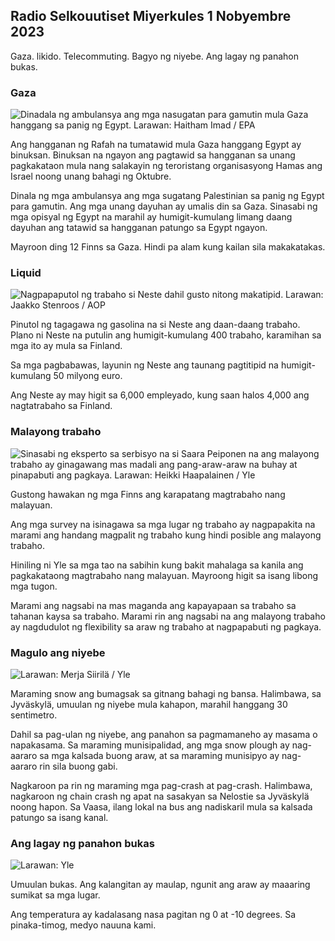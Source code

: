 ## Radio Selkouutiset Miyerkules 1 Nobyembre 2023

Gaza. likido. Telecommuting. Bagyo ng niyebe. Ang lagay ng panahon bukas.

### Gaza

![Dinadala ng ambulansya ang mga nasugatan para gamutin mula Gaza hanggang sa panig ng Egypt. Larawan: Haitham Imad / EPA](https://images.cdn.yle.fi/image/upload/c_crop,h_2821,w_5016,x_0,y_744/ar_1.7777777777777777,c_fill,g_faces,h_670/w_pr_1205.q_auto:eco/f_auto/fl_lossy/v1698852282/39-1194530654258b7aaf7a)

Ang hangganan ng Rafah na tumatawid mula Gaza hanggang Egypt ay binuksan. Binuksan na ngayon ang pagtawid sa hangganan sa unang pagkakataon mula nang salakayin ng teroristang organisasyong Hamas ang Israel noong unang bahagi ng Oktubre.

Dinala ng mga ambulansya ang mga sugatang Palestinian sa panig ng Egypt para gamutin. Ang mga unang dayuhan ay umalis din sa Gaza. Sinasabi ng mga opisyal ng Egypt na marahil ay humigit-kumulang limang daang dayuhan ang tatawid sa hangganan patungo sa Egypt ngayon.

Mayroon ding 12 Finns sa Gaza. Hindi pa alam kung kailan sila makakatakas.

### Liquid

![Nagpapaputol ng trabaho si Neste dahil gusto nitong makatipid. Larawan: Jaakko Stenroos / AOP](https://images.cdn.yle.fi/image/upload/c_crop,h_2611,w_4643,x_0,y_483/ar_1.7777777777777777,c_fill,g_faces,h_6105,/0.q_auto:eco/f_auto/fl_lossy/v1698838481/39-1191437653a0928a0b5b)

Pinutol ng tagagawa ng gasolina na si Neste ang daan-daang trabaho. Plano ni Neste na putulin ang humigit-kumulang 400 trabaho, karamihan sa mga ito ay mula sa Finland.

Sa mga pagbabawas, layunin ng Neste ang taunang pagtitipid na humigit-kumulang 50 milyong euro.

Ang Neste ay may higit sa 6,000 empleyado, kung saan halos 4,000 ang nagtatrabaho sa Finland.

### Malayong trabaho

![Sinasabi ng eksperto sa serbisyo na si Saara Peiponen na ang malayong trabaho ay ginagawang mas madali ang pang-araw-araw na buhay at pinapabuti ang pagkaya. Larawan: Heikki Haapalainen / Yle](https://images.cdn.yle.fi/image/upload/c_crop,h_2988,w_5312,x_16,y_569/ar_1.7777777777777777,c_fill,g_faces,h_675,/w.q_auto:eco/f_auto/fl_lossy/v1698754242/39-11936826540ed9ea44a0)

Gustong hawakan ng mga Finns ang karapatang magtrabaho nang malayuan.

Ang mga survey na isinagawa sa mga lugar ng trabaho ay nagpapakita na marami ang handang magpalit ng trabaho kung hindi posible ang malayong trabaho.

Hiniling ni Yle sa mga tao na sabihin kung bakit mahalaga sa kanila ang pagkakataong magtrabaho nang malayuan. Mayroong higit sa isang libong mga tugon.

Marami ang nagsabi na mas maganda ang kapayapaan sa trabaho sa tahanan kaysa sa trabaho. Marami rin ang nagsabi na ang malayong trabaho ay nagdudulot ng flexibility sa araw ng trabaho at nagpapabuti ng pagkaya.

### Magulo ang niyebe

![ Larawan: Merja Siirilä / Yle](https://images.cdn.yle.fi/image/upload/c_crop,h_2265,w_4028,x_0,y_378/ar_1.7777777777777777,c_fill,g_faces,h_205,w_pr.0/q_auto:eco/f_auto/fl_lossy/v1698853993/39-119441665423d86dff6c)

Maraming snow ang bumagsak sa gitnang bahagi ng bansa. Halimbawa, sa Jyväskylä, umuulan ng niyebe mula kahapon, marahil hanggang 30 sentimetro.

Dahil sa pag-ulan ng niyebe, ang panahon sa pagmamaneho ay masama o napakasama. Sa maraming munisipalidad, ang mga snow plough ay nag-aararo sa mga kalsada buong araw, at sa maraming munisipyo ay nag-aararo rin sila buong gabi.

Nagkaroon pa rin ng maraming mga pag-crash at pag-crash. Halimbawa, nagkaroon ng chain crash ng apat na sasakyan sa Nelostie sa Jyväskylä noong hapon. Sa Vaasa, ilang lokal na bus ang nadiskaril mula sa kalsada patungo sa isang kanal.

### Ang lagay ng panahon bukas

![ Larawan: Yle](https://images.cdn.yle.fi/image/upload/c_crop,h_1080,w_1919,x_0,y_0/ar_1.7777777777777777,c_fill,g_faces,h_675,w_1200/dq_au.:eco/f_auto/fl_lossy/v1698848166/39-119453865425d62868a1)

Umuulan bukas. Ang kalangitan ay maulap, ngunit ang araw ay maaaring sumikat sa mga lugar.

Ang temperatura ay kadalasang nasa pagitan ng 0 at -10 degrees. Sa pinaka-timog, medyo nauuna kami.